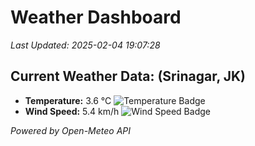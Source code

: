 
# Weather Dashboard

_Last Updated: 2025-02-04 19:07:28_

## Current Weather Data: (Srinagar, JK)
- **Temperature:** 3.6 °C ![Temperature Badge](https://img.shields.io/badge/Temperature-Low%20Temp-blue)
- **Wind Speed:** 5.4 km/h ![Wind Speed Badge](https://img.shields.io/badge/Wind%20Speed-Light%20Wind-blue)

*Powered by Open-Meteo API*
